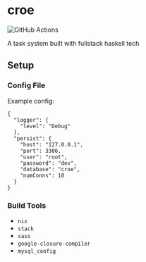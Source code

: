 # croe

![GitHub Actions](https://github.com/IsumiF/croe/workflows/Haskell%20CI/badge.svg)

A task system built with fullstack haskell tech

## Setup

### Config File

Example config:
```
{
  "logger": {
    "level": "Debug"
  },
  "persist": {
    "host": "127.0.0.1",
    "port": 3306,
    "user": "root",
    "password": "dev",
    "database": "croe",
    "numConns": 10
  }
}
```

### Build Tools
- `nix`
- `stack`
- `sass`
- `google-closure-compiler`
- `mysql_config`
